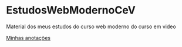 # EstudosWebModernoCeV
 Material dos meus estudos do curso web moderno do curso em video
 
 [Minhas anotações](https://github.com/SweydManaf/minhas-anotacoes/tree/main/Programa%C3%A7%C3%A3o%20%F0%9F%92%BB/Frontend/HTML_CSS%20MODERNO)
